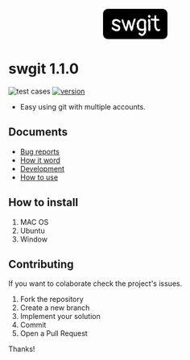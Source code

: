 
<p align="center">
  <img height="60" src="./sources/doc_images/logo.png" />
</p>

# swgit 1.1.0
![test cases](https://github.com/9bany/git-switch/actions/workflows/dev-test.yml/badge.svg)
[![version](https://img.shields.io/badge/version-1.1.0-yellow.svg)](https://semver.org)

- Easy using git with multiple accounts.
## Documents
- [Bug reports](./docs/bug_report.md)
- [How it word](./docs/how_it_work.md)
- [Development](./docs/development.md)
- [How to use](./docs/how-to-use.md)
## How to install 
1. MAC OS
1. Ubuntu
1. Window

## Contributing

If you want to colaborate check the project's issues.

1. Fork the repository
2. Create a new branch
3. Implement your solution
4. Commit
5. Open a Pull Request

Thanks!
